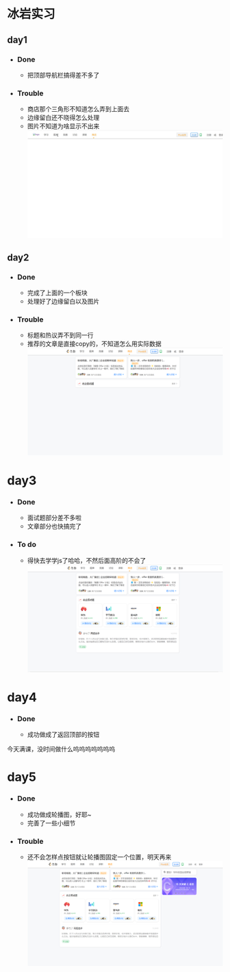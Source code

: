 # 冰岩实习
## day1
+ ### Done
  - 把顶部导航栏搞得差不多了
+ ### Trouble
  - 商店那个三角形不知道怎么弄到上面去
  - 边缘留白还不晓得怎么处理
  - 图片不知道为啥显示不出来
  ![img](day1.png)
## day2
+ ### Done
  - 完成了上面的一个板块
  - 处理好了边缘留白以及图片
+ ### Trouble
  - 标题和热议弄不到同一行
  - 推荐的文章是直接copy的，不知道怎么用实际数据
![img](day2.png)
# day3
+ ### Done
  - 面试题部分差不多啦
  - 文章部分也快搞完了
+ ### To do
   - 得快去学学js了哈哈，不然后面高阶的不会了
![img](day3.png)

# day4
+ ### Done
  - 成功做成了返回顶部的按钮

今天满课，没时间做什么呜呜呜呜呜呜呜


# day5
+ ### Done 
   - 成功做成轮播图，好耶~
   - 完善了一些小细节
  
+ ### Trouble
  - 还不会怎样点按钮就让轮播图固定一个位置，明天再来
  ![img](day5.png)